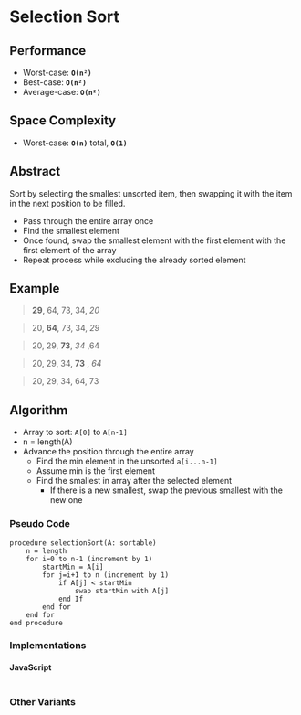 # Selection Sort

## Performance

- Worst-case: **``O(n²)``**
- Best-case: **``O(n²)``**
- Average-case: **``O(n²)``**

## Space Complexity

- Worst-case: **``O(n)``** total, **`O(1)`**

## Abstract

Sort by selecting the smallest unsorted item, then swapping it with the item in the next position to be filled.
- Pass through the entire array once
- Find the smallest element
- Once found, swap the smallest element with the first element with the first element of the array
- Repeat process while excluding the already sorted element

## Example

> **29**, 64, 73, 34, *20*

> 20, **64**, 73, 34, *29*

> 20, 29, **73**, *34* ,64

> 20, 29, 34, **73** , *64*

> 20, 29, 34, 64, 73

## Algorithm

- Array to sort: `A[0]` to `A[n-1]`
- n = length(A)
- Advance the position through the entire array 
    - Find the min element in the unsorted `a[i...n-1]`
    - Assume min is the first element
    - Find the smallest in array after the selected element
        - If there is a new smallest, swap the previous smallest with the new one
        
### Pseudo Code

```
procedure selectionSort(A: sortable)
    n = length
    for i=0 to n-1 (increment by 1)
        startMin = A[i]
        for j=i+1 to n (increment by 1)
            if A[j] < startMin
                swap startMin with A[j]
            end If
        end for
    end for
end procedure
```

### Implementations

#### JavaScript

```javascript

```

### Other Variants
